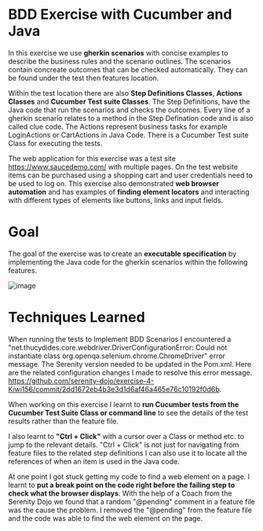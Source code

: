 # BDD Exercise with Cucumber and Java

In this exercise we use **gherkin scenarios** with concise examples to describe the business rules and the scenario outlines. The scenarios contain concreate outcomes that can be checked automatically. They can be found under the test then features location. 

Within the test location there are also **Step Definitions Classes**, **Actions Classes** and **Cucumber Test suite Classes**. The Step Definitions, have the Java code that run the scenarios and checks the outcomes. Every line of a gherkin scenario relates to a method in the Step Defination code and is also called clue code. The Actions represent business tasks for example LoginActions or CartActions in Java Code. There is a Cucumber Test suite Class for executing the tests. 

The web application for this exercise was a test site https://www.saucedemo.com/ with multiple pages. On the test website items can be purchased using a shopping cart and user credentials need to be used to log on. This exercise also demonstrated **web browser automation** and has examples of **finding element locators** and interacting with different types of elements like buttons, links and input fields.   

# Goal 

The goal of the exercise was to create an **executable specification** by implementing the Java code for the gherkin scenarios within the following features.

![image](https://github.com/serenity-dojo/exercise-4-Kiwi156/assets/73317499/be4d7e8e-b26b-417b-9a93-ad269fb21142)


# Techniques Learned

When running the tests to Implement BDD Scenarios I encountered a "net.thucydides.core.webdriver.DriverConfigurationError: Could not instantiate class org.openqa.selenium.chrome.ChromeDriver" error message. The Serenity version needed to be updated in the Pom.xml. Here are the related configuration changes I made to resolve this error message. https://github.com/serenity-dojo/exercise-4-Kiwi156/commit/2dd1672eb4b3e3d1d6af46a465e76c10192f0d6b.

When working on this exercise I learnt to **run Cucumber tests from the Cucumber Test Suite Class or command line** to see the details of the test results rather than the feature file. 

I also learnt to **"Ctrl + Click"** with a cursor over a Class or method etc. to jump to the relevant details. "Ctrl + Click" is not just for navigating from feature files to the related step definitions I can also use it to locate all the references of when an item is used in the Java code.

At one point I got stuck getting my code to find a web element on a page. I learnt to **put a break point on the code right before the failing step to check what the browser displays**. With the help of a Coach from the Serenity Dojo we found that a random "@pending" comment in a feature file was the cause the problem. I removed the "@pending" from the feature file and the code was able to find the web element on the page.  

